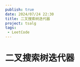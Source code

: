 ```yaml
---
publish: true
date: 2024/07/24 22:30
title: 二叉搜索树迭代器
project: tsalg
tags:
 - LeetCode
---
```


# 二叉搜索树迭代器
